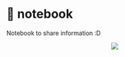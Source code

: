 # 📒 notebook 
Notebook to share information :D

<p align="center">
  <img src="https://github.com/merTaner/notebook/assets/72790004/4668d513-6252-4e15-86cf-19da8da317f7" />
</p>
